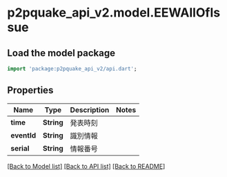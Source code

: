 # p2pquake_api_v2.model.EEWAllOfIssue

## Load the model package
```dart
import 'package:p2pquake_api_v2/api.dart';
```

## Properties
Name | Type | Description | Notes
------------ | ------------- | ------------- | -------------
**time** | **String** | 発表時刻 | 
**eventId** | **String** | 識別情報 | 
**serial** | **String** | 情報番号 | 

[[Back to Model list]](../README.md#documentation-for-models) [[Back to API list]](../README.md#documentation-for-api-endpoints) [[Back to README]](../README.md)


